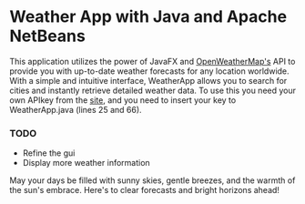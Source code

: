 # Weather App with Java and Apache NetBeans
This application utilizes the power of JavaFX and [OpenWeatherMap's](https://openweathermap.org/) API to provide you with up-to-date weather forecasts for any location worldwide. With a simple and intuitive interface, WeatherApp allows you to search for cities and instantly retrieve detailed weather data.
To use this you need your own APIkey from the [site](https://openweathermap.org/api), and you need to insert your key to WeatherApp.java (lines 25 and 66).

### TODO
- Refine the gui
- Display more weather information
  
May your days be filled with sunny skies, gentle breezes, and the warmth of the sun's embrace. Here's to clear forecasts and bright horizons ahead!